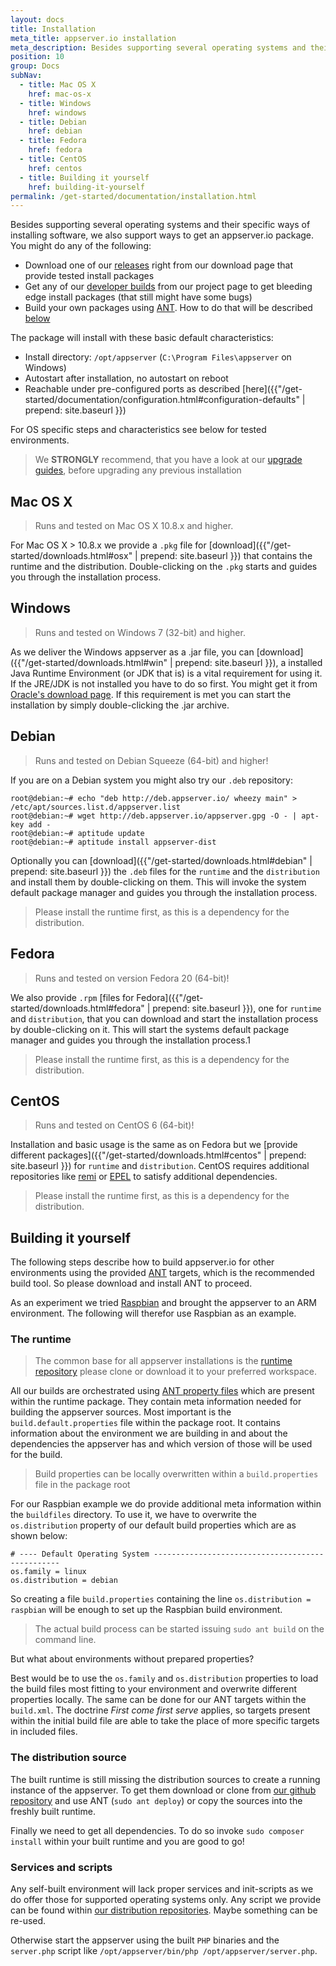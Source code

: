 ```yaml
---
layout: docs
title: Installation
meta_title: appserver.io installation
meta_description: Besides supporting several operating systems and their specific ways of installing software, we also support several ways of getting this software.
position: 10
group: Docs
subNav:
  - title: Mac OS X
    href: mac-os-x
  - title: Windows
    href: windows
  - title: Debian
    href: debian
  - title: Fedora
    href: fedora
  - title: CentOS
    href: centos
  - title: Building it yourself
    href: building-it-yourself
permalink: /get-started/documentation/installation.html
---
```


Besides supporting several operating systems and their specific ways of installing software, we
also support ways to get an appserver.io package. You might do any of the following:

* Download one of our [releases](http://appserver.io/get-started/downloads.html) right from our download page
  that provide tested install packages
* Get any of our [developer builds](<http://builds.appserver.io/>) from our project page to get bleeding edge install
  packages (that still might have some bugs)
* Build your own packages using [ANT](<http://ant.apache.org/>). How to do that will be described [below](#building-it-yourself)

The package will install with these basic default characteristics:

* Install directory: `/opt/appserver` (`C:\Program Files\appserver` on Windows)
* Autostart after installation, no autostart on reboot
* Reachable under pre-configured ports as described [here]({{"/get-started/documentation/configuration.html#configuration-defaults" | prepend: site.baseurl }})

For OS specific steps and characteristics see below for tested environments.

> We **STRONGLY** recommend, that you have a look at our [upgrade guides](https://github.com/appserver-io/appserver/search?utf8=%E2%9C%93&q=UPGRADE+in%3Apath&type=Code), before upgrading any previous installation

## Mac OS X

> Runs and tested on Mac OS X 10.8.x and higher.

For Mac OS X > 10.8.x we provide a `.pkg` file for [download]({{"/get-started/downloads.html#osx" | prepend: site.baseurl }}) that contains the runtime and the distribution. Double-clicking on the `.pkg` starts and guides you through the installation process.

## Windows

> Runs and tested on Windows 7 (32-bit) and higher.

As we deliver the Windows appserver as a .jar file, you can [download]({{"/get-started/downloads.html#win" | prepend: site.baseurl }}), a installed Java Runtime Environment (or JDK
that is) is a vital requirement for using it. If the JRE/JDK is not installed you have to do so
first. You might get it from [Oracle's download page](<http://www.oracle.com/technetwork/java/javase/downloads/jre7-downloads-1880261.html>).
If this requirement is met you can start the installation by simply double-clicking the .jar archive.

## Debian

> Runs and tested on Debian Squeeze (64-bit) and higher!

If you are on a Debian system you might also try our `.deb` repository:

```
root@debian:~# echo "deb http://deb.appserver.io/ wheezy main" > /etc/apt/sources.list.d/appserver.list
root@debian:~# wget http://deb.appserver.io/appserver.gpg -O - | apt-key add -
root@debian:~# aptitude update
root@debian:~# aptitude install appserver-dist
```

Optionally you can [download]({{"/get-started/downloads.html#debian" | prepend: site.baseurl }}) the `.deb` files for the `runtime` and the `distribution` and install them by double-clicking on them. This will invoke the system default package manager and guides you through the installation process. 

> Please install the runtime first, as this is a dependency for the distribution.

## Fedora

> Runs and tested on version Fedora 20 (64-bit)!

We  also provide `.rpm` [files for Fedora]({{"/get-started/downloads.html#fedora" | prepend: site.baseurl }}), one for `runtime` and `distribution`, that you can download and start the installation process by double-clicking on it. This will start the systems default package manager and guides you through the installation process.1

> Please install the runtime first, as this is a dependency for the distribution.

## CentOS

> Runs and tested on CentOS 6 (64-bit)!

Installation and basic usage is the same as on Fedora but we [provide different packages]({{"/get-started/downloads.html#centos" | prepend: site.baseurl }}) for `runtime` and `distribution`. CentOS requires additional repositories like [remi](<http://rpms.famillecollet.com/>) or [EPEL](<http://fedoraproject.org/wiki/EPEL>) to satisfy additional dependencies.

> Please install the runtime first, as this is a dependency for the distribution.

## Building it yourself

The following steps describe how to build appserver.io for other environments using the provided [ANT](<http://ant.apache.org/>) targets, which is the recommended build tool.
So please download and install ANT to proceed.

As an experiment we tried [Raspbian](http://www.raspbian.org/) and brought the appserver to an ARM environment. The following will therefor use Raspbian as an example.

### The runtime

> The common base for all appserver installations is the [runtime repository](https://github.com/appserver-io-php/runtime) please clone or download it to your preferred workspace.

All our builds are orchestrated using [ANT property files](http://www.tutorialspoint.com/ant/ant_property_files.htm) which are present within the runtime package. They contain meta information needed for building the appserver sources.
Most important is the `build.default.properties` file within the package root.
It contains information about the environment we are building in and about the dependencies the appserver has and which version of those will be used for the build.

> Build properties can be locally overwritten within a `build.properties` file in the package root

For our Raspbian example we do provide additional meta information within the `buildfiles` directory. 
To use it, we have to overwrite the `os.distribution` property of our default build properties which are as shown below:

```
# ---- Default Operating System -------------------------------------------------
os.family = linux
os.distribution = debian
```

So creating a file `build.properties` containing the line `os.distribution = raspbian` will be enough to set up the Raspbian build environment.

> The actual build process can be started issuing `sudo ant build` on the command line.

But what about environments without prepared properties?

Best would be to use the `os.family` and `os.distribution` properties to load the build files most fitting to your environment and overwrite different properties locally.
The same can be done for our ANT targets within the `build.xml`.
The doctrine *First come first serve* applies, so targets present within the initial build file are able to take the place of more specific targets in included files.

### The distribution source

The built runtime is still missing the distribution sources to create a running instance of the appserver.
To get them download or clone from [our github repository](https://github.com/appserver-io/appserver) and use ANT (`sudo ant deploy`) or copy the sources into the freshly built runtime.

Finally we need to get all dependencies.
To do so invoke `sudo composer install` within your built runtime and you are good to go!

### Services and scripts

Any self-built environment will lack proper services and init-scripts as we do offer those for supported operating systems only.
Any script we provide can be found within [our distribution repositories](https://github.com/appserver-io-dist). Maybe something can be re-used.


Otherwise start the appserver using the built `PHP` binaries and the `server.php` script like `/opt/appserver/bin/php /opt/appserver/server.php`.
